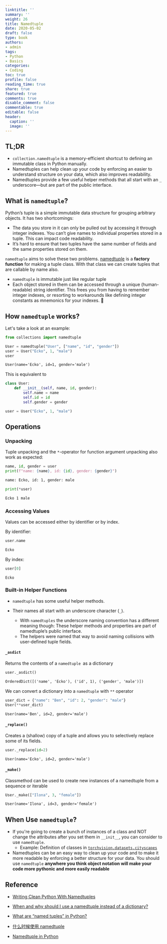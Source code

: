 ```yaml
---
linktitle: ''
summary: ''
weight: 26
title: Namedtuple
date: 2020-05-02
draft: false
type: book
authors:
- admin
tags:
- Python
- Basics
categories:
- Coding
toc: true
profile: false
reading_time: true
share: true
featured: true
comments: true
disable_comment: false
commentable: true
editable: false
header:
  caption: ''
  image: ''
---
```


## TL;DR

- `collection.namedtuple` is a memory-efficient shortcut to defining an immutable class in Python manually.
- Namedtuples can help clean up your code by enforcing an easier to understand structure on your data, which also improves readability.
- Namedtuples provide a few useful helper methods that all start with an `_` underscore—but are part of the public interface.

## What is `namedtuple`?

Python’s tuple is a simple immutable data structure for grouping arbitrary objects. It has two shortcomings:

- The data you store in it can only be pulled out by accessing it through integer indexes. You can’t give names to individual properties stored in a tuple. This can impact code readability.
- It’s hard to ensure that two tuples have the same number of fields and the same properties stored on them. 

`namedtuple` aims to solve these two problems. [namedtuple](http://docs.python.org/2/library/collections.html#collections.namedtuple) is a **factory function** for making a tuple class. With that class we can create tuples that are callable by name also.

- `namedtuple` is immutable just like regular tuple
- Each object stored in them can be accessed through a unique (human-readable) string identifier. This frees you from having to remember integer indexes, or resorting to workarounds like defining integer constants as mnemonics for your indexes. 👏

## How `namedtuple` works?

Let's take a look at an example:

```python
from collections import namedtuple

User = namedtuple("User", ["name", "id", "gender"])
user = User("Ecko", 1, "male")
user
```

```txt
User(name='Ecko', id=1, gender='male')
```

This is equivalent to

```python
class User:
    def __init__(self, name, id, gender):
        self.name = name
        self.id = id
        self.gender = gender

user = User("Ecko", 1, "male")
```

## Operations

### Unpacking

Tuple unpacking and the `*`-operator for function argument unpacking also work as expected:

```python
name, id, gender = user
print(f"name: {name}, id: {id}, gender: {gender}")
```

```txt
name: Ecko, id: 1, gender: male
```

```python
print(*user)
```

```txt
Ecko 1 male
```

### Accessing Values

Values can be accessed either by identifier or by index.

By identifier:

```python
user.name
```

```txt
Ecko
```

By index:

```python
user[0]
```

```ftxt
Ecko
```

### Built-in Helper Functions

- `namedtuple` has some useful helper methods. 

- Their names all start with an underscore character (`_`). 
  - With `namedtuples` the underscore naming convention has a different meaning though: These helper methods and properties are part of namedtuple’s public interface. 
  - The helpers were named that way to avoid naming collisions with user-defined tuple fields.

#### `_asdict`

Returns the contents of a `namedtuple `as a dictionary

```python
user._asdict()
```

```txt
OrderedDict([('name', 'Ecko'), ('id', 1), ('gender', 'male')])
```

We can convert a dictionary into a `namedtuple` with `**` operator

```python
user_dict = {"name": "Ben", "id": 2, "gender": "male"}
User(**user_dict)
```

```txt
User(name='Ben', id=2, gender='male')
```

#### `_replace()`

Creates a (shallow) copy of a tuple and allows you to selectively replace some of its fields.

```python
user._replace(id=2)
```

```txt
User(name='Ecko', id=2, gender='male')
```

#### `_make()`

Classmethod can be used to create new instances of a namedtuple from a sequence or iterable

```python
User._make(["Ilona", 3, "female"])
```

```txt
User(name='Ilona', id=3, gender='female')
```

## When Use `namedtuple`?

- If you're going to create a bunch of instances of a class and NOT change the attributes after you set them in `__init__`, you can consider to use `namedtuple`.
  - Example: Definition of classes in [`torchvision.datasets.cityscapes`](https://pytorch.org/vision/stable/_modules/torchvision/datasets/cityscapes.html)
- Namedtuples can be an easy way to clean up your code and to make it more readable by enforcing a better structure for your data. You should use `namedtuple` **anywhere you think object notation will make your code more pythonic and more easily readable**

## Reference

- [Writing Clean Python With Namedtuples](https://dbader.org/blog/writing-clean-python-with-namedtuples)

- [When and why should I use a namedtuple instead of a dictionary?](https://stackoverflow.com/questions/9872255/when-and-why-should-i-use-a-namedtuple-instead-of-a-dictionary)
- [What are “named tuples” in Python?](https://stackoverflow.com/questions/2970608/what-are-named-tuples-in-python)

- [什么时候使用 namedtuple](https://blog.csdn.net/zV3e189oS5c0tSknrBCL/article/details/78496429)

- [Namedtuple in Python](https://www.geeksforgeeks.org/namedtuple-in-python/)